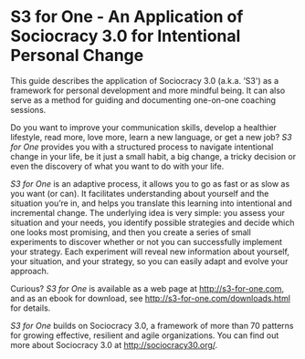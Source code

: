 # S3 for One - An Application of Sociocracy 3.0 for Intentional Personal Change

This guide describes the application of Sociocracy 3.0 (a.k.a. ’S3') as a framework for personal development and more mindful being. It can also serve as a method for guiding and documenting one-on-one coaching sessions.

Do you want to improve your communication skills, develop a healthier lifestyle, read more, love more, learn a new language, or get a new job? *S3 for One* provides you with a structured process to navigate intentional change in your life, be it just a small habit, a big change, a tricky decision or even the discovery of what you want to do with your life.

*S3 for One* is an adaptive process, it allows you to go as fast or as slow as you want (or can). It facilitates understanding about yourself and the situation you’re in, and helps you translate this learning into intentional and incremental change. The underlying idea is very simple: you assess your situation and your needs, you identify possible strategies and decide which one looks most promising, and then you create a series of small experiments to discover whether or not you can successfully implement your strategy. Each experiment will reveal new information about yourself, your situation, and your strategy, so you can easily adapt and evolve your approach.

Curious? *S3 for One* is available as a web page at <http://s3-for-one.com>, and as an ebook for download, see <http://s3-for-one.com/downloads.html> for details.

*S3 for One* builds on Sociocracy 3.0, a framework of more than 70 patterns for growing effective, resilient and agile organizations. You can find out more about Sociocracy 3.0 at <http://sociocracy30.org/>.
